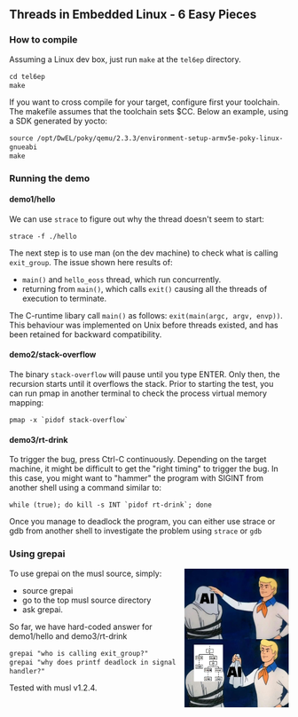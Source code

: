 ## Threads in Embedded Linux - 6 Easy Pieces 

### How to compile 
Assuming a Linux dev box, just run `make` at the ``tel6ep`` directory.
```console
cd tel6ep
make
```
If you want to cross compile for your target, configure first your toolchain.
The makefile assumes that the toolchain sets $CC. Below an example, using a SDK generated by yocto:
```console
source /opt/DwEL/poky/qemu/2.3.3/environment-setup-armv5e-poky-linux-gnueabi
make
```

### Running the demo
#### demo1/hello
We can use `strace` to figure out why the thread doesn't seem to start:
```console
strace -f ./hello
```
The next step is to use man (on the dev machine) to check what is calling `exit_group`.
The issue shown here results of:
- `main()` and `hello_eoss` thread, which run concurrently.
- returning from `main()`, which calls `exit()` causing all the threads of execution to terminate.

The C-runtime libary call `main()` as follows: ```exit(main(argc, argv, envp))```. This behaviour was implemented on Unix before threads existed, and has been retained for backward compatibility.

#### demo2/stack-overflow
The binary `stack-overflow` will pause until you type ENTER. Only then, the recursion starts until it overflows the stack. Prior to starting the test, you can run pmap in another terminal to check the process virtual memory mapping:
```console
pmap -x `pidof stack-overflow`
```

#### demo3/rt-drink
To trigger the bug, press Ctrl-C continuously. Depending on the target machine, it might be difficult to get the "right timing" to trigger the bug. 
In this case, you might want to "hammer" the program with SIGINT from another shell using a command similar to:
```console
while (true); do kill -s INT `pidof rt-drink`; done 
```
Once you manage to deadlock the program, you can either use strace or gdb from another shell to investigate the problem using `strace` or `gdb`

### Using grepai 
[<img src="./ai_meme.jpg" height="250" align="right"/>](ai_meme.jpg)
To use grepai on the musl source, simply:
- source grepai
- go to the top musl source directory
- ask grepai.

So far, we have hard-coded answer for demo1/hello and demo3/rt-drink
```console
grepai "who is calling exit_group?"
grepai "why does printf deadlock in signal handler?"
```
Tested with musl v1.2.4.
